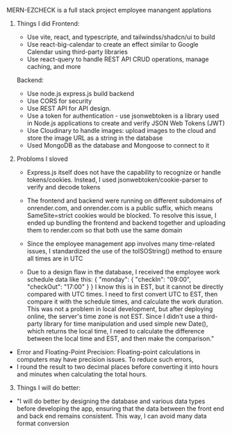 MERN-EZCHECK is a full stack project employee manangent applations

1. Things I did
   Frontend:
   - Use vite, react, and typescripte, and tailwindss/shadcn/ui to build
   - Use react-big-calendar to create an effect similar to Google Calendar using third-party libraries
   - Use react-query to handle REST API CRUD operations, manage caching, and more

   Backend:
   - Use node.js express.js build backend
   - Use CORS for security
   - Use REST API for API design.
   - Use a token for authentication - use jsonwebtoken is a library used in Node.js applications to create and verify JSON Web Tokens (JWT)
   - Use Cloudinary to handle images: upload images to the cloud and store the image URL as a string in the database
   - Used MongoDB as the database and Mongoose to connect to it

2. Probloms I sloved

   - Express.js itself does not have the capability to recognize or handle tokens/cookies. Instead, I used jsonwebtoken/cookie-parser to verify and decode tokens
     
   - The frontend and backend were running on different subdomains of onrender.com, and onrender.com is a public suffix,
     which means SameSite=strict cookies would be blocked. To resolve this issue, I ended up bundling the frontend and
     backend together and uploading them to render.com so that both use the same domain
     
   - Since the employee management app involves many time-related issues, I standardized the use of the toISOString() method to ensure all times are in UTC
   - Due to a design flaw in the database, I received the employee work schedule data like this:
    {
     "monday": {
    "checkIn": "09:00",
    "checkOut": "17:00"
      }
    }
   I know this is in EST, but it cannot be directly compared with UTC times. I need to first convert UTC to EST, then compare it with the schedule times,
   and calculate the work duration. This was not a problem in local development, but after deploying online, the server's time zone is not EST.
   Since I didn't use a third-party library for time manipulation and used simple new Date(),
 which returns the local time, I need to calculate the difference between the local time and EST, and then make the comparison."

  - Error and Floating-Point Precision: Floating-point calculations in computers may have precision issues. To reduce such errors,
  - I round the result to two decimal places before converting it into hours and minutes when calculating the total hours.

3. Things I will do better:

  - "I will do better by designing the database and various data types before developing the app, ensuring that the data
    between the front end and back end remains consistent. This way, I can avoid many data format conversion

    
   
     
